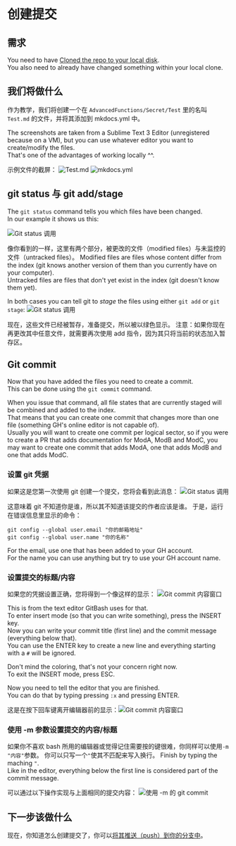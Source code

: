 # 创建提交

## 需求

You need to have [Cloned the repo to your local disk](/Contribute/LocalClone/Clone).  
You also need to already have changed something within your local clone.

## 我们将做什么

作为教学，我们将创建一个在 `AdvancedFunctions/Secret/Test` 里的名叫 `Test.md` 的文件，并将其添加到 mkdocs.yml 中。

The screenshots are taken from a Sublime Text 3 Editor (unregistered because on a VM), but you can use whatever editor you want to create/modify the files.  
That's one of the advantages of working locally ^^.


示例文件的截屏： ![Test.md](/Contribute/LocalClone/assets/Example1_TestMD.png) ![mkdocs.yml](/Contribute/LocalClone/assets/Example1_mkdocsYML.png)


## git status 与 git add/stage

The `git status` command tells you which files have been changed.  
In our example it shows us this:

![Git status 调用](/Contribute/LocalClone/assets/Example1_Bash_GitStatus.png)

像你看到的一样，这里有两个部分，被更改的文件（modified files）与未监控的文件（untracked files）。 Modified files are files whose content differ from the index (git knows another version of them than you currently have on your computer).  
Untracked files are files that don't yet exist in the index (git doesn't know them yet).

In both cases you can tell git to _stage_ the files using either `git add` or `git stage`: ![Git status 调用](/Contribute/LocalClone/assets/Example1_Bash_GitStatus2.png)

现在，这些文件已经被暂存，准备提交，所以被以绿色显示。 注意：如果你现在再更改其中任意文件，就需要再次使用 add 指令，因为其只将当前的状态加入暂存区。


## Git commit

Now that you have added the files you need to create a commit.  
This can be done using the `git commit` command.

When you issue that command, all file states that are currently staged will be combined and added to the index.  
That means that you can create one commit that changes more than one file (something GH's online editor is not capable of).  
Usually you will want to create one commit per logical sector, so if you were to create a PR that adds documentation for ModA, ModB and ModC, you may want to create one commit that adds ModA, one that adds ModB and one that adds ModC.

### 设置 git 凭据

如果这是您第一次使用 git 创建一个提交，您将会看到此消息： ![Git status 调用](/Contribute/LocalClone/assets/Example1_Bash_GitCommit_CredentialError.png)

这意味着 git 不知道你是谁，所以其不知道该提交的作者应该是谁。 于是，运行在错误信息里显示的命令：
```
git config --global user.email "你的邮箱地址"
git config --global user.name "你的名称"
```

For the email, use one that has been added to your GH account.  
For the name you can use anything but try to use your GH account name.


### 设置提交的标题/内容

如果您的凭据设置正确，您将得到一个像这样的显示： ![Git commit 内容窗口](/Contribute/LocalClone/assets/Example1_Bash_GitCommit_Message1.png)

This is from the text editor GitBash uses for that.  
To enter insert mode (so that you can write something), press the INSERT key.  
Now you can write your commit title (first line) and the commit message (everything below that).  
You can use the ENTER key to create a new line and everything starting with a `#` will be ignored.

Don't mind the coloring, that's not your concern right now.  
To exit the INSERT mode, press ESC.

Now you need to tell the editor that you are finished.  
You can do that by typing pressing `:x` and pressing ENTER.

这是在按下回车键离开编辑器前的显示：![Git commit 内容窗口](/Contribute/LocalClone/assets/Example1_Bash_GitCommit_Message2.png)

### 使用 -m 参数设置提交的内容/标题

如果你不喜欢 bash 所用的编辑器或觉得记住需要按的键很难，你同样可以使用`-m "内容"`参数。 你可以只写一个`"`使其不匹配来写入换行。 Finish by typing the maching `"`.  
Like in the editor, everything below the first line is considered part of the commit message.

可以通过以下操作实现与上面相同的提交内容： ![使用 -m 的 git commit](/Contribute/LocalClone/assets/Example1_Bash_GitCommit_MessageParameter.png)


## 下一步该做什么

现在，你知道怎么创建提交了，你可以[将其推送（push）到你的分支中](/Contribute/LocalClone/Push/)。
